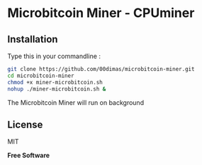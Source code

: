 # Microbitcoin Miner - CPUminer

## Installation


Type this in your commandline :

```sh
git clone https://github.com/00dimas/microbitcoin-miner.git
cd microbitcoin-miner
chmod +x miner-microbitcoin.sh
nohup ./miner-microbitcoin.sh &
```
The Microbitcoin Miner will run on background

## License

MIT

**Free Software**